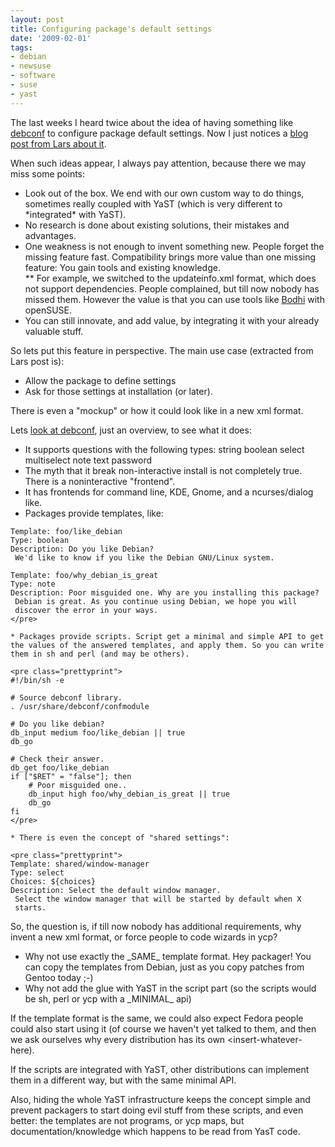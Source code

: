 ```yaml
---
layout: post
title: Configuring package's default settings
date: '2009-02-01'
tags:
- debian
- newsuse
- software
- suse
- yast
---
```


The last weeks I heard twice about the idea of having something like [debconf][1] to configure package default settings. Now I just notices a [blog post from Lars about it][2].

When such ideas appear, I always pay attention, because there we may miss some points:

* Look out of the box. We end with our own custom way to do things, sometimes really coupled with YaST (which is very different to \*integrated\* with YaST).  
* No research is done about existing solutions, their mistakes and advantages.  
* One weakness is not enough to invent something new. People forget the missing feature fast. Compatibility brings more value than one missing feature: You gain tools and existing knowledge.  
\*\* For example, we switched to the updateinfo.xml format, which does not support dependencies. People complained, but till now nobody has missed them. However the value is that you can use tools like [Bodhi][3] with openSUSE.  
* You can still innovate, and add value, by integrating it with your already valuable stuff.

So lets put this feature in perspective. The main use case (extracted from Lars post is):

* Allow the package to define settings  
* Ask for those settings at installation (or later).

There is even a "mockup" or how it could look like in a new xml format.

Lets [look at debconf][1], just an overview, to see what it does:

* It supports questions with the following types: string boolean select multiselect note text password  
* The myth that it break non-interactive install is not completely true. There is a noninteractive "frontend".  
* It has frontends for command line, KDE, Gnome, and a ncurses/dialog like.  
* Packages provide templates, like:

```
Template: foo/like_debian
Type: boolean
Description: Do you like Debian?
 We'd like to know if you like the Debian GNU/Linux system.

Template: foo/why_debian_is_great
Type: note
Description: Poor misguided one. Why are you installing this package?
 Debian is great. As you continue using Debian, we hope you will
 discover the error in your ways.
</pre>

* Packages provide scripts. Script get a minimal and simple API to get the values of the answered templates, and apply them. So you can write them in sh and perl (and may be others).

<pre class="prettyprint">
#!/bin/sh -e

# Source debconf library.
. /usr/share/debconf/confmodule

# Do you like debian?
db_input medium foo/like_debian || true
db_go

# Check their answer.
db_get foo/like_debian
if ["$RET" = "false"]; then
    # Poor misguided one..
    db_input high foo/why_debian_is_great || true
    db_go
fi
</pre>

* There is even the concept of "shared settings":

<pre class="prettyprint">
Template: shared/window-manager
Type: select
Choices: ${choices}
Description: Select the default window manager.
 Select the window manager that will be started by default when X
 starts.
```

So, the question is, if till now nobody has additional requirements, why invent a new xml format, or force people to code wizards in ycp?

* Why not use exactly the \_SAME\_ template format. Hey packager! You can copy the templates from Debian, just as you copy patches from Gentoo today ;-)  
* Why not add the glue with YaST in the script part (so the scripts would be sh, perl or ycp with a \_MINIMAL\_ api)

If the template format is the same, we could also expect Fedora people could also start using it (of course we haven't yet talked to them, and then we ask ourselves why every distribution has its own \<insert-whatever-here).

If the scripts are integrated with YaST, other distributions can implement them in a different way, but with the same minimal API.

Also, hiding the whole YaST infrastructure keeps the concept simple and prevent packagers to start doing evil stuff from these scripts, and even better: the templates are not programs, or ycp maps, but documentation/knowledge which happens to be read from YasT code.

[1]: http://www.fifi.org/doc/debconf-doc/tutorial.html  
[2]: http://lizards.opensuse.org/2009/01/27/writing-wrapper-packages-for-server-applications-or-a-generic-yast-module  
[3]: https://fedorahosted.org/bodhi

